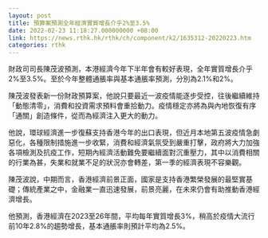 ```yaml
---
layout: post
title: 預算案預測全年經濟實質增長介乎2%至3.5%
date: 2022-02-23 11:18:27.000000000 +08:00
link: https://news.rthk.hk/rthk/ch/component/k2/1635312-20220223.htm
categories: rthk
---
```


財政司司長陳茂波預測，本港經濟今年下半年會有較好表現，全年實質增長介乎2%至3.5%。至於今年整體通脹率與基本通脹率預測，分別為2.1%和2%。

陳茂波發表新一份財政預算案，他說只要最近一波疫情能逐步受控，往後繼續維持「動態清零」，消費和投資需求預料會重拾動力。疫情穩定亦將為與內地恢復有序「通關」創造條件，從而為經濟注入更大的動力。

他說，環球經濟進一步復蘇支持香港今年的出口表現，但近月本地第五波疫情急劇惡化，各種限制措施進一步收緊，消費和經濟氣氛受到嚴重打擊，政府將大力加強各項檢測及抗疫工作，短期內經濟活動難免要繼續面對沉重壓力，其中以消費相關的行業為甚，失業和就業不足的狀況亦會轉差，第一季的經濟表現不容樂觀。

陳茂波說，中期而言，香港經濟前景正面，國家是支持香港繁榮發展的最堅實基礎；傳統產業之中，金融業一直迅速發展，前景亮麗，在未來仍會有助推動香港經濟增長。

他預測，香港經濟在2023至26年間，平均每年實質增長3%，稍高於疫情大流行前10年2.8%的趨勢增長，基本通脹率則預計平均為2.5%。
